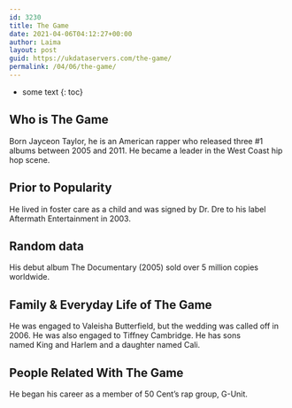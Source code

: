 ```yaml
---
id: 3230
title: The Game
date: 2021-04-06T04:12:27+00:00
author: Laima
layout: post
guid: https://ukdataservers.com/the-game/
permalink: /04/06/the-game/
---
```


* some text
{: toc}


## Who is The Game
                  
                  
                  
Born Jayceon Taylor, he is an American rapper who released three #1 albums between 2005 and 2011. He became a leader in the West Coast hip hop scene.
                  
              
            
              
            
                
                
                
## Prior to Popularity
                  
                  
                  
He lived in foster care as a child and was signed by Dr. Dre to his label Aftermath Entertainment in 2003.
                  
              
            
              
            
                
                
                
## Random data
                  
                  
                  
His debut album The Documentary (2005) sold over 5 million copies worldwide.
                  
              
            
              
            
                
                
                
## Family & Everyday Life of The Game
                  
                  
                  
He was engaged to Valeisha Butterfield, but the wedding was called off in 2006. He was also engaged to Tiffney Cambridge. He has sons named King and Harlem and a daughter named Cali.
                  
              
            
              
            
                
                
                
## People Related With The Game
                  
                  
                  
He began his career as a member of 50 Cent&#8217;s rap group, G-Unit.
                  
              
            
              
            
                
              
            
              
              
            
            
              
            
          
          
          